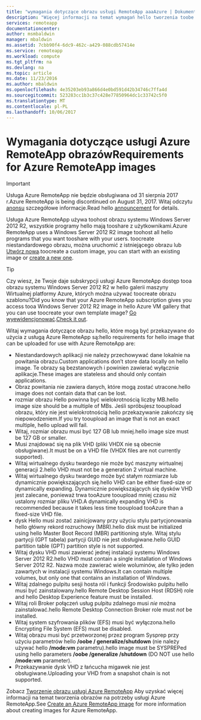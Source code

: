 ```yaml
---
title: "wymagania dotyczące obrazu usługi RemoteApp aaaAzure | Dokumentacja firmy Microsoft"
description: "Więcej informacji na temat wymagań hello tworzenia toobe obrazy używane z usługą Azure RemoteApp"
services: remoteapp
documentationcenter: 
author: msmbaldwin
manager: mbaldwin
ms.assetid: 7cbb90f4-6dc9-462c-a429-088cdb57414e
ms.service: remoteapp
ms.workload: compute
ms.tgt_pltfrm: na
ms.devlang: na
ms.topic: article
ms.date: 11/23/2016
ms.author: mbaldwin
ms.openlocfilehash: 4e35203eb93a866d4e0bd591d42b34746c7ffa4d
ms.sourcegitcommit: 523283cc1b3c37c428e77850964dc1c33742c5f0
ms.translationtype: MT
ms.contentlocale: pl-PL
ms.lasthandoff: 10/06/2017
---
```

# <a name="requirements-for-azure-remoteapp-images"></a><span data-ttu-id="3748a-103">Wymagania dotyczące usługi Azure RemoteApp obrazów</span><span class="sxs-lookup"><span data-stu-id="3748a-103">Requirements for Azure RemoteApp images</span></span>
> [!IMPORTANT]
> <span data-ttu-id="3748a-104">Usługa Azure RemoteApp nie będzie obsługiwana od 31 sierpnia 2017 r.</span><span class="sxs-lookup"><span data-stu-id="3748a-104">Azure RemoteApp is being discontinued on August 31, 2017.</span></span> <span data-ttu-id="3748a-105">Witaj odczytu [anonsu](https://go.microsoft.com/fwlink/?linkid=821148) szczegółowe informacje.</span><span class="sxs-lookup"><span data-stu-id="3748a-105">Read hello [announcement](https://go.microsoft.com/fwlink/?linkid=821148) for details.</span></span>
> 
> 

<span data-ttu-id="3748a-106">Usługa Azure RemoteApp używa toohost obrazu systemu Windows Server 2012 R2, wszystkie programy hello mają tooshare z użytkownikami.</span><span class="sxs-lookup"><span data-stu-id="3748a-106">Azure RemoteApp uses a Windows Server 2012 R2 image toohost all hello programs that you want tooshare with your users.</span></span> <span data-ttu-id="3748a-107">toocreate niestandardowego obrazu, można uruchomić z istniejącego obrazu lub [Utwórz nową](remoteapp-create-custom-image.md).</span><span class="sxs-lookup"><span data-stu-id="3748a-107">toocreate a custom image, you can start with an existing image or [create a new one](remoteapp-create-custom-image.md).</span></span>

> [!TIP]
> <span data-ttu-id="3748a-108">Czy wiesz, że Twoje daje subskrypcji usługi Azure RemoteApp dostęp tooa obrazu systemu Windows Server 2012 R2 w hello galerii maszyny Wirtualnej platformy Azure, których można używać toocreate obrazu szablonu?</span><span class="sxs-lookup"><span data-stu-id="3748a-108">Did you know that your Azure RemoteApp subscription gives you access tooa Windows Server 2012 R2 image in hello Azure VM gallery that you can use toocreate your own template image?</span></span> <span data-ttu-id="3748a-109">[Go wyewidencjonować](remoteapp-image-on-azurevm.md).</span><span class="sxs-lookup"><span data-stu-id="3748a-109">[Check it out](remoteapp-image-on-azurevm.md).</span></span>  
> 
> 

<span data-ttu-id="3748a-110">Witaj wymagania dotyczące obrazu hello, które mogą być przekazywane do użycia z usługą Azure RemoteApp są:</span><span class="sxs-lookup"><span data-stu-id="3748a-110">hello requirements for hello image that can be uploaded for use with Azure RemoteApp are:</span></span>

* <span data-ttu-id="3748a-111">Niestandardowych aplikacji nie należy przechowywać dane lokalnie na powitania obrazu.</span><span class="sxs-lookup"><span data-stu-id="3748a-111">Custom applications don’t store data locally on hello image.</span></span> <span data-ttu-id="3748a-112">Te obrazy są bezstanowych i powinien zawierać wyłącznie aplikacje.</span><span class="sxs-lookup"><span data-stu-id="3748a-112">These images are stateless and should only contain applications.</span></span>
* <span data-ttu-id="3748a-113">Obraz powitania nie zawiera danych, które mogą zostać utracone.</span><span class="sxs-lookup"><span data-stu-id="3748a-113">hello image does not contain data that can be lost.</span></span>
* <span data-ttu-id="3748a-114">rozmiar obrazu Hello powinna być wielokrotnością liczby MB.</span><span class="sxs-lookup"><span data-stu-id="3748a-114">hello image size should be a multiple of MBs.</span></span> <span data-ttu-id="3748a-115">Jeśli spróbujesz tooupload obrazu, który nie jest wielokrotnością hello przekazywanie zakończy się niepowodzeniem.</span><span class="sxs-lookup"><span data-stu-id="3748a-115">If you try tooupload an image that is not an exact multiple, hello upload will fail.</span></span>
* <span data-ttu-id="3748a-116">Witaj, rozmiar obrazu musi być 127 GB lub mniej.</span><span class="sxs-lookup"><span data-stu-id="3748a-116">hello image size must be 127 GB or smaller.</span></span>
* <span data-ttu-id="3748a-117">Musi znajdować się na plik VHD (pliki VHDX nie są obecnie obsługiwane).</span><span class="sxs-lookup"><span data-stu-id="3748a-117">It must be on a VHD file (VHDX files are not currently supported).</span></span>
* <span data-ttu-id="3748a-118">Witaj wirtualnego dysku twardego nie może być maszyny wirtualnej generacji 2.</span><span class="sxs-lookup"><span data-stu-id="3748a-118">hello VHD must not be a generation 2 virtual machine.</span></span>
* <span data-ttu-id="3748a-119">Witaj wirtualnego dysku twardego może być stałym rozmiarze lub dynamicznie powiększających się.</span><span class="sxs-lookup"><span data-stu-id="3748a-119">hello VHD can be either fixed-size or dynamically expanding.</span></span> <span data-ttu-id="3748a-120">Dynamicznie powiększających się dysków VHD jest zalecane, ponieważ trwa tooAzure tooupload mniej czasu niż ustalony rozmiar pliku VHD.</span><span class="sxs-lookup"><span data-stu-id="3748a-120">A dynamically expanding VHD is recommended because it takes less time tooupload tooAzure than a fixed-size VHD file.</span></span>
* <span data-ttu-id="3748a-121">dysk Hello musi zostać zainicjowany przy użyciu stylu partycjonowania hello główny rekord rozruchowy (MBR).</span><span class="sxs-lookup"><span data-stu-id="3748a-121">hello disk must be initialized using hello Master Boot Record (MBR) partitioning style.</span></span> <span data-ttu-id="3748a-122">Witaj stylu partycji (GPT tabela) partycji GUID nie jest obsługiwane.</span><span class="sxs-lookup"><span data-stu-id="3748a-122">hello GUID partition table (GPT) partition style is not supported.</span></span>
* <span data-ttu-id="3748a-123">Witaj dysku VHD musi zawierać jednej instalacji systemu Windows Server 2012 R2.</span><span class="sxs-lookup"><span data-stu-id="3748a-123">hello VHD must contain a single installation of Windows Server 2012 R2.</span></span> <span data-ttu-id="3748a-124">Nazwa może zawierać wiele woluminów, ale tylko jeden zawartych w instalacji systemu Windows.</span><span class="sxs-lookup"><span data-stu-id="3748a-124">It can contain multiple volumes, but only one that contains an installation of Windows.</span></span>
* <span data-ttu-id="3748a-125">Witaj zdalnego pulpitu sesji hosta ról i funkcji Środowisko pulpitu hello musi być zainstalowany.</span><span class="sxs-lookup"><span data-stu-id="3748a-125">hello Remote Desktop Session Host (RDSH) role and hello Desktop Experience feature must be installed.</span></span>
* <span data-ttu-id="3748a-126">Witaj roli Broker połączeń usług pulpitu zdalnego musi *nie* można zainstalować.</span><span class="sxs-lookup"><span data-stu-id="3748a-126">hello Remote Desktop Connection Broker role must *not* be installed.</span></span>
* <span data-ttu-id="3748a-127">Witaj system szyfrowania plików (EFS) musi być wyłączona.</span><span class="sxs-lookup"><span data-stu-id="3748a-127">hello Encrypting File System (EFS) must be disabled.</span></span>
* <span data-ttu-id="3748a-128">Witaj obrazu musi być przetworzonej przez program Sysprep przy użyciu parametrów hello **/oobe / generalize/shutdown** (nie należy używać hello **/mode:vm** parametru).</span><span class="sxs-lookup"><span data-stu-id="3748a-128">hello image must be SYSPREPed using hello parameters **/oobe /generalize /shutdown** (DO NOT use hello **/mode:vm** parameter).</span></span>
* <span data-ttu-id="3748a-129">Przekazywanie dysk VHD z łańcucha migawek nie jest obsługiwane.</span><span class="sxs-lookup"><span data-stu-id="3748a-129">Uploading your VHD from a snapshot chain is not supported.</span></span>

<span data-ttu-id="3748a-130">Zobacz [Tworzenie obrazu usługi Azure RemoteApp](remoteapp-imageoptions.md) Aby uzyskać więcej informacji na temat tworzenia obrazów na potrzeby usługi Azure RemoteApp.</span><span class="sxs-lookup"><span data-stu-id="3748a-130">See [Create an Azure RemoteApp image](remoteapp-imageoptions.md) for more information about creating images for Azure RemoteApp.</span></span>

